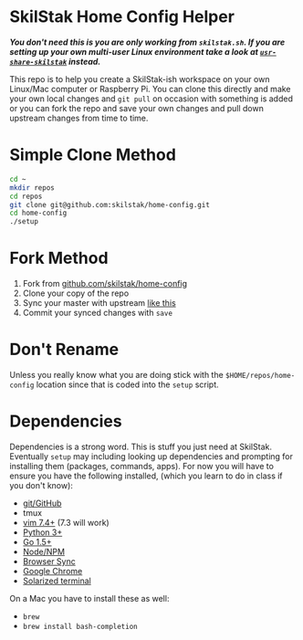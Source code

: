 # SkilStak Home Config Helper

***You don't need this is you are only working
from `skilstak.sh`. If you are setting up your
own multi-user Linux environment take a look at
[`usr-share-skilstak`](http://github.com/skilstak/usr-share-skilstak)
instead.***

This repo is to help you create a SkilStak-ish workspace on your
own Linux/Mac computer or Raspberry Pi. You can clone this directly
and make your own local changes and `git pull` on occasion with
something is added or you can fork the repo and save your own changes
and pull down upstream changes from time to time.

# Simple Clone Method

```bash 
cd ~
mkdir repos
cd repos
git clone git@github.com:skilstak/home-config.git
cd home-config
./setup
```

# Fork Method

 1. Fork from [github.com/skilstak/home-config](http://github.com/skiltak/home-config)
 2. Clone your copy of the repo
 3. Sync your master with upstream [like this](https://help.github.com/articles/syncing-a-fork/)
 4. Commit your synced changes with `save`

# Don't Rename

Unless you really know what you are doing stick with the
`$HOME/repos/home-config` location since that is coded into the
`setup` script.

# Dependencies

Dependencies is a strong word. This is stuff you just need at
SkilStak. Eventually `setup` may including looking up dependencies
and prompting for installing them (packages, commands, apps). For
now you will have to ensure you have the following installed, (which
you learn to do in class if you don't know):

* [git/GitHub](http://github.com)
* tmux
* [vim 7.4+](http://www.vim.org) (7.3 will work)
* [Python 3+](http://www.python.org)
* [Go 1.5+](http://www.golang.org)
* [Node/NPM](http://nodejs.org)
* [Browser Sync](http://www.browsersync.io/)
* [Google Chrome](http://google.com/chrome)
* [Solarized terminal](solarized)

On a Mac you have to install these as well:

* `brew`
* `brew install bash-completion`
